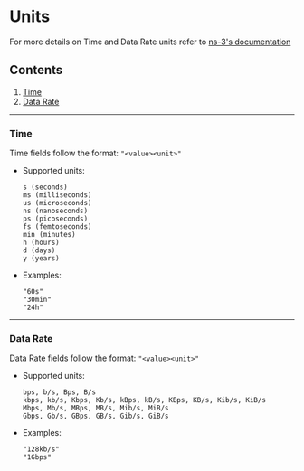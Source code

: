 # Units 
For more details on Time and Data Rate units refer to [ns-3's documentation](https://www.nsnam.org/doxygen/)

## Contents

1. [Time](#time)
2. [Data Rate](#data-rate)

---

### Time 

Time fields follow the format:
`"<value><unit>"`

- Supported units:

  ```
  s (seconds)
  ms (milliseconds)
  us (microseconds)
  ns (nanoseconds)
  ps (picoseconds)
  fs (femtoseconds)
  min (minutes)
  h (hours)
  d (days)
  y (years)
  ```

- Examples:
  ```
  "60s"
  "30min"
  "24h"
  ```

---

### Data Rate

Data Rate fields follow the format: `"<value><unit>"`

- Supported units:

  ```
  bps, b/s, Bps, B/s
  kbps, kb/s, Kbps, Kb/s, kBps, kB/s, KBps, KB/s, Kib/s, KiB/s
  Mbps, Mb/s, MBps, MB/s, Mib/s, MiB/s
  Gbps, Gb/s, GBps, GB/s, Gib/s, GiB/s
  ```

- Examples:
  ```
  "128kb/s"
  "1Gbps"
  ```
